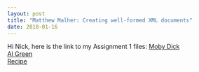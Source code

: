 ```yaml
---
layout: post
title: "Matthew Malher: Creating well-formed XML documents"
date: 2018-01-16
---
```


Hi Nick, here is the link to my Assignment 1 files:
[Moby Dick](http://mmalher.github.io/assignments/assignment1/mobydick.xml)  
[Al Green](http://mmalher.github.io/assignments/assignment1/al_green.xml)  
[Recipe](http://mmalher.github.io/assignments/assignment1/recipe.xml)  
